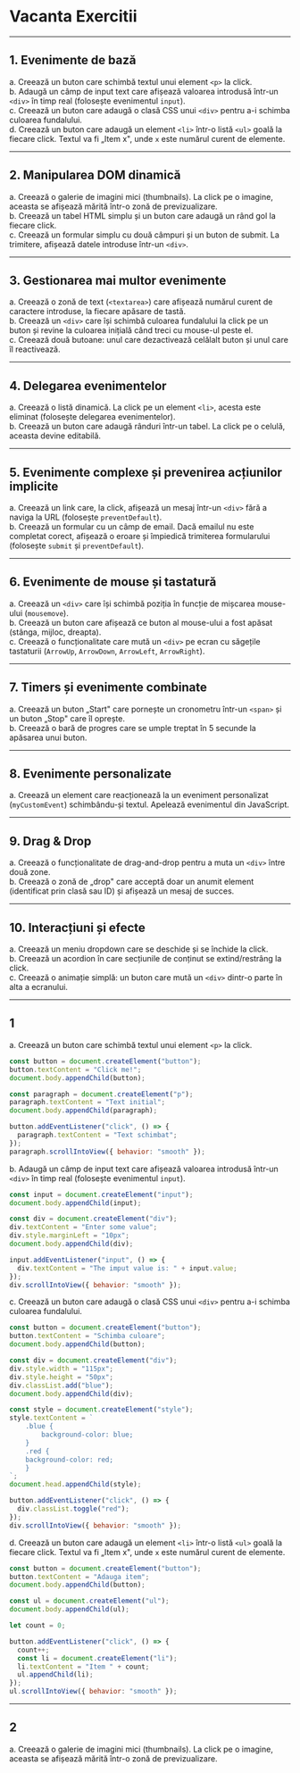 # Vacanta Exercitii

---

## **1. Evenimente de bază**

a. Creează un buton care schimbă textul unui element `<p>` la click.  
b. Adaugă un câmp de input text care afișează valoarea introdusă într-un `<div>` în timp real (folosește evenimentul `input`).  
c. Creează un buton care adaugă o clasă CSS unui `<div>` pentru a-i schimba culoarea fundalului.  
d. Creează un buton care adaugă un element `<li>` într-o listă `<ul>` goală la fiecare click. Textul va fi „Item x", unde `x` este numărul curent de elemente.

---

## **2. Manipularea DOM dinamică**

a. Creează o galerie de imagini mici (thumbnails). La click pe o imagine, aceasta se afișează mărită într-o zonă de previzualizare.  
b. Creează un tabel HTML simplu și un buton care adaugă un rând gol la fiecare click.  
c. Creează un formular simplu cu două câmpuri și un buton de submit. La trimitere, afișează datele introduse într-un `<div>`.

---

## **3. Gestionarea mai multor evenimente**

a. Creează o zonă de text (`<textarea>`) care afișează numărul curent de caractere introduse, la fiecare apăsare de tastă.  
b. Creează un `<div>` care își schimbă culoarea fundalului la click pe un buton și revine la culoarea inițială când treci cu mouse-ul peste el.  
c. Creează două butoane: unul care dezactivează celălalt buton și unul care îl reactivează.

---

## **4. Delegarea evenimentelor**

a. Creează o listă dinamică. La click pe un element `<li>`, acesta este eliminat (folosește delegarea evenimentelor).  
b. Creează un buton care adaugă rânduri într-un tabel. La click pe o celulă, aceasta devine editabilă.

---

## **5. Evenimente complexe și prevenirea acțiunilor implicite**

a. Creează un link care, la click, afișează un mesaj într-un `<div>` fără a naviga la URL (folosește `preventDefault`).  
b. Creează un formular cu un câmp de email. Dacă emailul nu este completat corect, afișează o eroare și împiedică trimiterea formularului (folosește `submit` și `preventDefault`).

---

## **6. Evenimente de mouse și tastatură**

a. Creează un `<div>` care își schimbă poziția în funcție de mișcarea mouse-ului (`mousemove`).  
b. Creează un buton care afișează ce buton al mouse-ului a fost apăsat (stânga, mijloc, dreapta).  
c. Creează o funcționalitate care mută un `<div>` pe ecran cu săgețile tastaturii (`ArrowUp`, `ArrowDown`, `ArrowLeft`, `ArrowRight`).

---

## **7. Timers și evenimente combinate**

a. Creează un buton „Start" care pornește un cronometru într-un `<span>` și un buton „Stop" care îl oprește.  
b. Creează o bară de progres care se umple treptat în 5 secunde la apăsarea unui buton.

---

## **8. Evenimente personalizate**

a. Creează un element care reacționează la un eveniment personalizat (`myCustomEvent`) schimbându-și textul. Apelează evenimentul din JavaScript.

---

## **9. Drag & Drop**

a. Creează o funcționalitate de drag-and-drop pentru a muta un `<div>` între două zone.  
b. Creează o zonă de „drop" care acceptă doar un anumit element (identificat prin clasă sau ID) și afișează un mesaj de succes.

---

## **10. Interacțiuni și efecte**

a. Creează un meniu dropdown care se deschide și se închide la click.  
b. Creează un acordion în care secțiunile de conținut se extind/restrâng la click.  
c. Creează o animație simplă: un buton care mută un `<div>` dintr-o parte în alta a ecranului.

---

## **1**

a. Creează un buton care schimbă textul unui element `<p>` la click.

```js
const button = document.createElement("button");
button.textContent = "Click me!";
document.body.appendChild(button);

const paragraph = document.createElement("p");
paragraph.textContent = "Text initial";
document.body.appendChild(paragraph);

button.addEventListener("click", () => {
  paragraph.textContent = "Text schimbat";
});
paragraph.scrollIntoView({ behavior: "smooth" });
```

b. Adaugă un câmp de input text care afișează valoarea introdusă într-un `<div>` în timp real (folosește evenimentul `input`).

```js
const input = document.createElement("input");
document.body.appendChild(input);

const div = document.createElement("div");
div.textContent = "Enter some value";
div.style.marginLeft = "10px";
document.body.appendChild(div);

input.addEventListener("input", () => {
  div.textContent = "The imput value is: " + input.value;
});
div.scrollIntoView({ behavior: "smooth" });
```

c. Creează un buton care adaugă o clasă CSS unui `<div>` pentru a-i schimba culoarea fundalului.

```js
const button = document.createElement("button");
button.textContent = "Schimba culoare";
document.body.appendChild(button);

const div = document.createElement("div");
div.style.width = "115px";
div.style.height = "50px";
div.classList.add("blue");
document.body.appendChild(div);

const style = document.createElement("style");
style.textContent = `
    .blue {
        background-color: blue;
    }
    .red {
    background-color: red;
    }
`;
document.head.appendChild(style);

button.addEventListener("click", () => {
  div.classList.toggle("red");
});
div.scrollIntoView({ behavior: "smooth" });
```

d. Creează un buton care adaugă un element `<li>` într-o listă `<ul>` goală la fiecare click. Textul va fi „Item x", unde `x` este numărul curent de elemente.

```js
const button = document.createElement("button");
button.textContent = "Adauga item";
document.body.appendChild(button);

const ul = document.createElement("ul");
document.body.appendChild(ul);

let count = 0;

button.addEventListener("click", () => {
  count++;
  const li = document.createElement("li");
  li.textContent = "Item " + count;
  ul.appendChild(li);
});
ul.scrollIntoView({ behavior: "smooth" });
```

---

## **2**

a. Creează o galerie de imagini mici (thumbnails). La click pe o imagine, aceasta se afișează mărită într-o zonă de previzualizare.

```js

```
